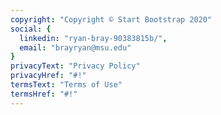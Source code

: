 ```yaml
---
copyright: "Copyright © Start Bootstrap 2020"
social: {
  linkedin: "ryan-bray-90383815b/",
  email: "brayryan@msu.edu"
}
privacyText: "Privacy Policy"
privacyHref: "#!"
termsText: "Terms of Use"
termsHref: "#!"
---
```

